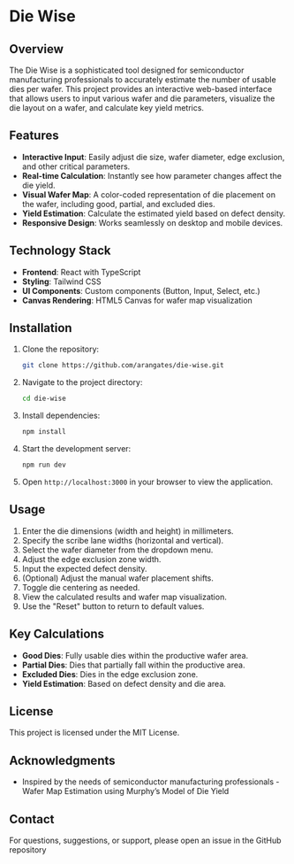 # Die Wise

## Overview

The Die Wise is a sophisticated tool designed for semiconductor manufacturing professionals to accurately estimate the number of usable dies per wafer. This project provides an interactive web-based interface that allows users to input various wafer and die parameters, visualize the die layout on a wafer, and calculate key yield metrics.

## Features

- **Interactive Input**: Easily adjust die size, wafer diameter, edge exclusion, and other critical parameters.
- **Real-time Calculation**: Instantly see how parameter changes affect the die yield.
- **Visual Wafer Map**: A color-coded representation of die placement on the wafer, including good, partial, and excluded dies.
- **Yield Estimation**: Calculate the estimated yield based on defect density.
- **Responsive Design**: Works seamlessly on desktop and mobile devices.

## Technology Stack

- **Frontend**: React with TypeScript
- **Styling**: Tailwind CSS
- **UI Components**: Custom components (Button, Input, Select, etc.)
- **Canvas Rendering**: HTML5 Canvas for wafer map visualization

## Installation

1. Clone the repository:
   ```bash
   git clone https://github.com/arangates/die-wise.git
   ```

2. Navigate to the project directory:
   ```bash
   cd die-wise
   ```

3. Install dependencies:
   ```bash
   npm install
   ```

4. Start the development server:
   ```bash
   npm run dev
   ```

5. Open `http://localhost:3000` in your browser to view the application.

## Usage

1. Enter the die dimensions (width and height) in millimeters.
2. Specify the scribe lane widths (horizontal and vertical).
3. Select the wafer diameter from the dropdown menu.
4. Adjust the edge exclusion zone width.
5. Input the expected defect density.
6. (Optional) Adjust the manual wafer placement shifts.
7. Toggle die centering as needed.
8. View the calculated results and wafer map visualization.
9. Use the "Reset" button to return to default values.

## Key Calculations

- **Good Dies**: Fully usable dies within the productive wafer area.
- **Partial Dies**: Dies that partially fall within the productive area.
- **Excluded Dies**: Dies in the edge exclusion zone.
- **Yield Estimation**: Based on defect density and die area.


## License

This project is licensed under the MIT License.

## Acknowledgments

- Inspired by the needs of semiconductor manufacturing professionals
-Wafer Map Estimation using Murphy’s Model of Die Yield
## Contact

For questions, suggestions, or support, please open an issue in the GitHub repository
